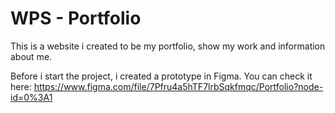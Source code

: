 # WPS - Portfolio

This is a website i created to be my portfolio, show my work and information about me. 

Before i start the project, i created a prototype in Figma. You can check it here: https://www.figma.com/file/7Pfru4a5hTF7lrbSqkfmqc/Portfolio?node-id=0%3A1